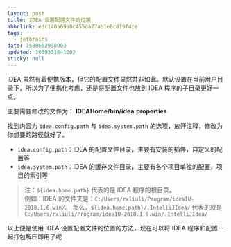 ```yaml
---
layout: post
title: IDEA 设置配置文件的位置
abbrlink: edc140a69a0c455aa77ab1e8c819f4ce
tags:
  - jetbrains
date: 1580652938003
updated: 1609331841202
sticky: null
---
```


IDEA 虽然有着便携版本，但它的配置文件显然并非如此。默认设置在当前用户目录下，所以为了便携化考虑，还是将配置文件也放到 IDEA 程序的子目录更好一点。

主要需要修改的文件为：
**IDEAHome/bin/idea.properties**

找到内容为 `idea.config.path` 与 `idea.system.path` 的选项，放开注释，修改为你想要的路径就好了。

- `idea.config.path`：IDEA 的配置文件目录，主要有安装的插件，自定义的配置等
- `idea.system.path`：IDEA 的缓存文件目录，主要有各个项目单独的配置，项目的索引等

> 注：`${idea.home.path}` 代表的是 IDEA 程序的根目录。\
> 例如：IDEA 的文件夹是：`C:/Users/rxliuli/Program/ideaIU-2018.1.6.win/`。 那么，`${idea.home.path}/.IntelliJIdea/` 代表的就是 `C:/Users/rxliuli/Program/ideaIU-2018.1.6.win/.IntelliJIdea/`

以上便是使用 IDEA 设置配置文件的位置的方法，现在可以将 IDEA 程序和配置一起打包解压即用了呢
